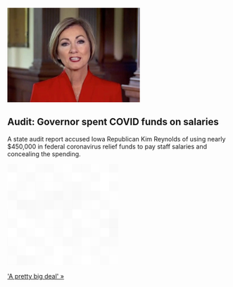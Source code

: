
![Audit: Governor spent COVID funds on salaries](./20211116175845.png)
## Audit: Governor spent COVID funds on salaries

A state audit report accused Iowa Republican Kim Reynolds of using nearly $450,000 in federal coronavirus relief funds to pay staff salaries and concealing the spending.

![pic](../square_bg.png)

['A pretty big deal' »](https://www.yahoo.com/news/audit-governor-improperly-used-covid-003350303.html)
